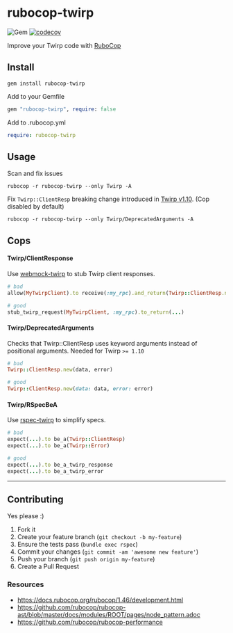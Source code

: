 rubocop-twirp
======
![Gem](https://img.shields.io/gem/dt/rubocop-twirp?style=plastic)
[![codecov](https://codecov.io/gh/dpep/rubocop-twirp/branch/main/graph/badge.svg)](https://codecov.io/gh/dpep/rubocop-twirp)

Improve your Twirp code with [RuboCop](https://github.com/bbatsov/rubocop)


## Install
```
gem install rubocop-twirp
```

Add to your Gemfile
```ruby
gem "rubocop-twirp", require: false
```

Add to .rubocop.yml
```yaml
require: rubocop-twirp
```

## Usage
Scan and fix issues
```
rubocop -r rubocop-twirp --only Twirp -A
```


Fix `Twirp::ClientResp` breaking change introduced in [Twirp v1.10](https://github.com/github/twirp-ruby/commit/4614a5fe004ca408c48ddfc813c80f3ad7bcb586). (Cop disabled by default)
```
rubocop -r rubocop-twirp --only Twirp/DeprecatedArguments -A
```


## Cops

#### Twirp/ClientResponse

Use [webmock-twirp](https://github.com/dpep/webmock-twirp) to stub Twirp client responses.

```ruby
# bad
allow(MyTwirpClient).to receive(:my_rpc).and_return(Twirp::ClientResp.new(...))

# good
stub_twirp_request(MyTwirpClient, :my_rpc).to_return(...)
```


#### Twirp/DeprecatedArguments
Checks that Twirp::ClientResp uses keyword arguments instead of positional arguments.  Needed for Twirp `>= 1.10`

```ruby
# bad
Twirp::ClientResp.new(data, error)

# good
Twirp::ClientResp.new(data: data, error: error)
```


#### Twirp/RSpecBeA
Use [rspec-twirp](https://github.com/dpep/rspec-twirp) to simplify specs.

```ruby
# bad
expect(...).to be_a(Twirp::ClientResp)
expect(...).to be_a(Twirp::Error)

# good
expect(...).to be_a_twirp_response
expect(...).to be_a_twirp_error
```


----
## Contributing

Yes please  :)

1. Fork it
1. Create your feature branch (`git checkout -b my-feature`)
1. Ensure the tests pass (`bundle exec rspec`)
1. Commit your changes (`git commit -am 'awesome new feature'`)
1. Push your branch (`git push origin my-feature`)
1. Create a Pull Request


### Resources
- https://docs.rubocop.org/rubocop/1.46/development.html
- https://github.com/rubocop/rubocop-ast/blob/master/docs/modules/ROOT/pages/node_pattern.adoc
- https://github.com/rubocop/rubocop-performance

